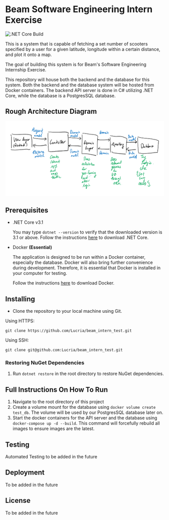 # Beam Software Engineering Intern Exercise
![.NET Core Build](https://github.com/Lucria/beam_intern_test/workflows/.NET%20Core%20Build/badge.svg)

This is a system that is capable of fetching a set number of 
scooters specified by a user for a given latitude, longitude within 
a certain distance, and plot it onto a map. 

The goal of building this system is for Beam's Software Engineering Internship
Exercise. 

This repository will house both the backend and the database for this system. Both the backend and 
the database system will be hosted from Docker containers. The backend API server is done in C# 
utilizing .NET Core, while the database is a PostgresSQL database. 

## Rough Architecture Diagram
![Architecture Diagram](Rough%20Architecture%20Diagram.png) 

## Prerequisites
* .NET Core v3.1

    You may type `dotnet --version` to verify that the downloaded version is 3.1 or above. 
    Follow the instructions [here](https://dotnet.microsoft.com/download) to download .NET Core.

* Docker **(Essential)**

    The application is designed to be run within a Docker container, especially the database.
Docker will also bring further convenience during development. Therefore, it is essential that
Docker is installed in your computer for testing.

    Follow the instructions [here](https://www.docker.com/products/docker-desktop) to download Docker.

## Installing

* Clone the repository to your local machine using Git.  

Using HTTPS:
```
git clone https://github.com/Lucria/beam_intern_test.git
```

Using SSH:

```
git clone git@github.com:Lucria/beam_intern_test.git
```

### Restoring NuGet Dependencies
1) Run `dotnet restore` in the root directory to restore NuGet dependencies.

## Full Instructions On How To Run
1) Navigate to the root directory of this project
2) Create a volume mount for the database using `docker volume create test_db`. 
The volume will be used by our PostgresSQL database later on.
3) Start the docker containers for the API server and the database using `docker-compose up -d --build`.
This command will forcefully rebuild all images to ensure images are the latest.

## Testing

Automated Testing to be added in the future

## Deployment

To be added in the future

## License

To be added in the future
